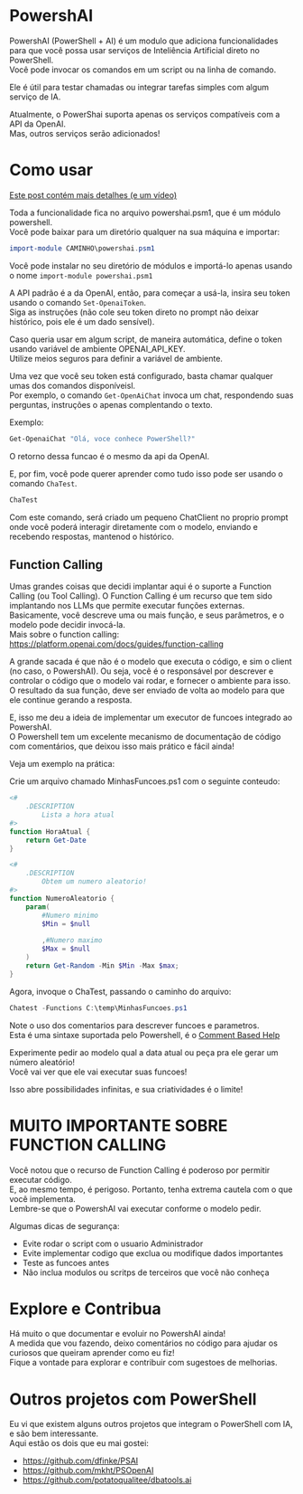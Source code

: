 # PowershAI

PowershAI (PowerShell + AI) é um modulo que adiciona funcionalidades para que você possa usar serviços de Inteliência Artificial direto no PowerShell.  
Você pode invocar os comandos em um script ou na linha de comando.  

Ele é útil para testar chamadas ou integrar tarefas simples com algum serviço de IA.  

Atualmente, o PowerShai suporta apenas os serviços compatíveis com a API da OpenAI.  
Mas, outros serviços serão adicionados!

# Como usar

[Este post contém mais detalhes (e um vídeo)](https://iatalk.ing/powershai-powershell-inteligencia-artificial/)

Toda a funcionalidade fica no arquivo powershai.psm1, que é um módulo powershell.  
Você pode baixar para um diretório qualquer na sua máquina e importar:

```powershell
import-module CAMINHO\powershai.psm1
```

Você pode instalar no seu diretório de módulos e importá-lo apenas usando o nome `import-module powershai.psm1`

A API padrão é a da OpenAI, então, para começar a usá-la, insira seu token usando o comando `Set-OpenaiToken`.  
Siga as instruções (não cole seu token direto no prompt não deixar histórico, pois ele é um dado sensível).  

Caso queria usar em algum script, de maneira automática, define o token usando  variável de ambiente OPENAI_API_KEY.  
Utilize meios seguros para definir a variável de ambiente.  

Uma vez que você seu token está configurado, basta chamar qualquer umas dos comandos disponíveisl.  
Por exemplo, o comando `Get-OpenAiChat` invoca um chat, respondendo suas perguntas, instruções o apenas complentando o texto.

Exemplo:

```powershell
Get-OpenaiChat "Olá, voce conhece PowerShell?"
```

O retorno dessa funcao é o mesmo da api da OpenAI.  


E, por fim, você pode querer aprender como tudo isso pode ser usando o comando `ChaTest`.  

```powershell
ChaTest
```

Com este comando, será criado um pequeno ChatClient no proprio prompt onde você poderá interagir diretamente com o modelo, enviando e recebendo respostas, mantenod o histórico.  

## Function Calling

Umas grandes coisas que decidi implantar aqui é o suporte a Function Calling (ou Tool Calling).
O Function Calling é um recurso que tem sido implantando nos LLMs que permite executar funções externas.  
Basicamente, você descreve uma ou mais função, e seus parâmetros, e o modelo pode decidir invocá-la.  
Mais sobre o function calling: https://platform.openai.com/docs/guides/function-calling

A grande sacada é que não é o modelo que executa o código, e sim o client (no caso, o PowershAI).
Ou seja, você é o responsável por descrever e controlar o código que o modelo vai rodar, e fornecer o ambiente para isso.  
O resultado da sua função, deve ser enviado de volta ao modelo para que ele continue gerando a resposta. 

E, isso me deu a ideia de implementar um executor de funcoes integrado ao PowershAI.  
O Powershell tem um excelente mecanismo de documentação de código com comentários, que deixou isso mais prático e fácil ainda!

Veja um exemplo na prática:  

Crie um arquivo chamado MinhasFuncoes.ps1 com o seguinte conteudo:

```powershell
<#
	.DESCRIPTION
		Lista a hora atual
#>
function HoraAtual {
	return Get-Date
}

<#
	.DESCRIPTION
		Obtem um numero aleatorio!
#>
function NumeroAleatorio {
	param(
		#Numero minimo
		$Min = $null
		
		,#Numero maximo
		$Max = $null
	)
	return Get-Random -Min $Min -Max $max;
}
```

Agora, invoque o ChaTest, passando o caminho do arquivo:


```powershell
Chatest -Functions C:\temp\MinhasFuncoes.ps1
```

Note o uso dos comentarios para descrever funcoes e parametros.  
Esta é uma sintaxe suportada pelo Powershell, é o [Comment Based Help](https://learn.microsoft.com/en-us/powershell/module/microsoft.powershell.core/about/about_comment_based_help?view=powershell-7.4)

Experimente pedir ao modelo qual a data atual ou peça pra ele gerar um número aleatório!  
Você vai ver que ele vai executar suas funcoes!

Isso abre possibilidades infinitas, e sua criatividades é o limite!


# MUITO IMPORTANTE SOBRE FUNCTION CALLING  

Você notou que o recurso de Function Calling é poderoso por permitir executar código.  
E, ao mesmo tempo, é perigoso. Portanto, tenha extrema cautela com o que você implementa.  
Lembre-se que o PowershAI vai executar conforme o modelo pedir.  

Algumas dicas de segurança:

- Evite rodar o script com o usuario Administrador
- Evite implementar codigo que exclua ou modifique dados importantes 
- Teste as funcoes antes
- Não inclua modulos ou scritps de terceiros que você não conheça



# Explore  e Contribua

Há muito o que documentar e evoluir no PowershAI ainda!  
A medida que vou fazendo, deixo comentários no código para ajudar os curiosos que queiram aprender como eu fiz!  
Fique a vontade para explorar e contribuir com sugestoes de melhorias.


# Outros projetos com PowerShell  

Eu vi que existem alguns outros projetos que integram o PowerShell com IA, e são bem interessante.  
Aqui estão os dois que eu mai gostei:


- https://github.com/dfinke/PSAI
- https://github.com/mkht/PSOpenAI
- https://github.com/potatoqualitee/dbatools.ai










